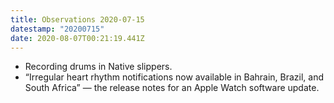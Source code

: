 ```yaml
---
title: Observations 2020-07-15
datestamp: "20200715"
date: 2020-08-07T00:21:19.441Z
---
```

- Recording drums in Native slippers.
- “Irregular heart rhythm notifications now available in Bahrain, Brazil, and South Africa” — the release notes for an Apple Watch software update.